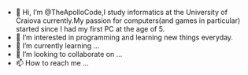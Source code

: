 - 👋 Hi, I’m @TheApolloCode,I study informatics at the University of Craiova currently.My passion for computers(and games in particular) started since I had my first PC 
at the age of 5.
- 👀 I’m interested in programming and learning new things everyday.
- 🌱 I’m currently learning ...
- 💞️ I’m looking to collaborate on ...
- 📫 How to reach me ...

<!---
TheApolloCode/TheApolloCode is a ✨ special ✨ repository because its `README.md` (this file) appears on your GitHub profile.
You can click the Preview link to take a look at your changes.
--->
